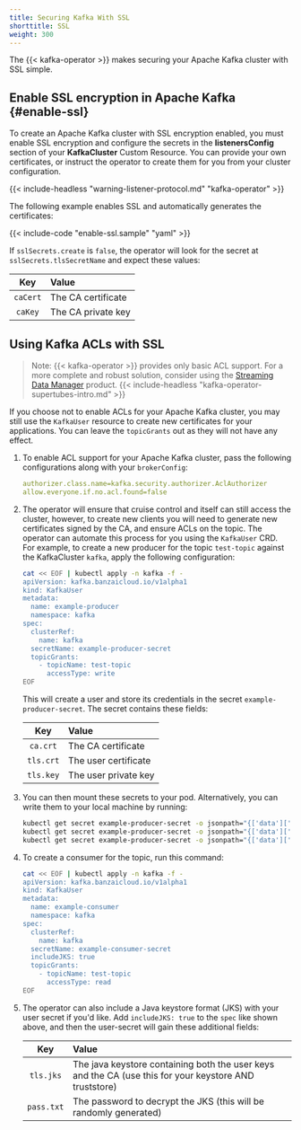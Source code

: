 ```yaml
---
title: Securing Kafka With SSL
shorttitle: SSL
weight: 300
---
```


The {{< kafka-operator >}} makes securing your Apache Kafka cluster with SSL simple.

## Enable SSL encryption in Apache Kafka {#enable-ssl}

To create an Apache Kafka cluster with SSL encryption enabled, you must enable SSL encryption and configure the secrets in the **listenersConfig** section of your **KafkaCluster** Custom Resource. You can provide your own certificates, or instruct the operator to create them for you from your cluster configuration.

{{< include-headless "warning-listener-protocol.md" "kafka-operator" >}}

The following example enables SSL and automatically generates the certificates:

{{< include-code "enable-ssl.sample" "yaml" >}}

If `sslSecrets.create` is `false`, the operator will look for the secret at `sslSecrets.tlsSecretName` and expect these values:

| Key          | Value              |
|:------------:|:-------------------|
| `caCert`     | The CA certificate |
| `caKey`      | The CA private key |

## Using Kafka ACLs with SSL

> Note: {{< kafka-operator >}} provides only basic ACL support. For a more complete and robust solution, consider using the [Streaming Data Manager](https://banzaicloud.com/products/supertubes/) product.
> {{< include-headless "kafka-operator-supertubes-intro.md" >}}

If you choose not to enable ACLs for your Apache Kafka cluster, you may still use the `KafkaUser` resource to create new certificates for your applications.
You can leave the `topicGrants` out as they will not have any effect.

1. To enable ACL support for your Apache Kafka cluster, pass the following configurations along with your `brokerConfig`:

    ```yaml
    authorizer.class.name=kafka.security.authorizer.AclAuthorizer
    allow.everyone.if.no.acl.found=false
    ```

1. The operator will ensure that cruise control and itself can still access the cluster, however, to create new clients
you will need to generate new certificates signed by the CA, and ensure ACLs on the topic. The operator can automate this process for you using the `KafkaUser` CRD.
    For example, to create a new producer for the topic `test-topic` against the KafkaCluster `kafka`, apply the following configuration:

    ```bash
    cat << EOF | kubectl apply -n kafka -f -
    apiVersion: kafka.banzaicloud.io/v1alpha1
    kind: KafkaUser
    metadata:
      name: example-producer
      namespace: kafka
    spec:
      clusterRef:
        name: kafka
      secretName: example-producer-secret
      topicGrants:
        - topicName: test-topic
          accessType: write
    EOF
    ```

    This will create a user and store its credentials in the secret `example-producer-secret`. The secret contains these fields:

    | Key          | Value                |
    |:------------:|:---------------------|
    | `ca.crt`     | The CA certificate   |
    | `tls.crt`    | The user certificate |
    | `tls.key`    | The user private key |

1. You can then mount these secrets to your pod. Alternatively, you can write them to your local machine by running:

    ```bash
    kubectl get secret example-producer-secret -o jsonpath="{['data']['ca\.crt']}" | base64 -d > ca.crt
    kubectl get secret example-producer-secret -o jsonpath="{['data']['tls\.crt']}" | base64 -d > tls.crt
    kubectl get secret example-producer-secret -o jsonpath="{['data']['tls\.key']}" | base64 -d > tls.key
    ```

1. To create a consumer for the topic, run this command:

    ```bash
    cat << EOF | kubectl apply -n kafka -f -
    apiVersion: kafka.banzaicloud.io/v1alpha1
    kind: KafkaUser
    metadata:
      name: example-consumer
      namespace: kafka
    spec:
      clusterRef:
        name: kafka
      secretName: example-consumer-secret
      includeJKS: true
      topicGrants:
        - topicName: test-topic
          accessType: read
    EOF
    ```

1. The operator can also include a Java keystore format (JKS) with your user secret if you'd like. Add `includeJKS: true` to the `spec` like shown above, and then the user-secret will gain these additional fields:

    | Key                     | Value                |
    |:-----------------------:|:---------------------|
    | `tls.jks`               | The java keystore containing both the user keys and the CA (use this for your keystore AND truststore) |
    | `pass.txt`              | The password to decrypt the JKS (this will be randomly generated) |
